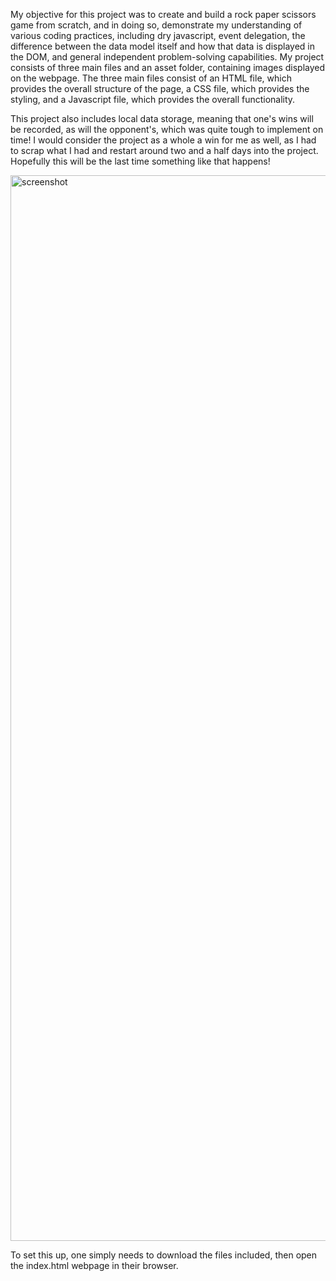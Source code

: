 
My objective for this project was to create and build a rock paper scissors game from scratch, and in doing so, demonstrate my understanding of various coding practices, including dry javascript, event delegation, the difference between the data model itself and how that data is displayed in the DOM, and general independent problem-solving capabilities.
My project consists of three main files and an asset folder, containing images displayed on the webpage. The three main files consist of an HTML file, which provides the overall structure of the page, a CSS file, which provides the styling, and a Javascript file, which provides the overall functionality.

This project also includes local data storage, meaning that one's wins will be recorded, as will the opponent's, which was quite tough to implement on time! I would consider the project as a whole a win for me as well, as I had to scrap what I had and restart around two and a half days into the project. Hopefully this will be the last time something like that happens!

<img width="1705" alt="screenshot" src="https://github.com/ROlearyPro/rock-paper-scissors/assets/167711083/babf14ab-1ce3-42d1-8e93-11d53f39a880">

To set this up, one simply needs to download the files included, then open the index.html webpage in their browser.
